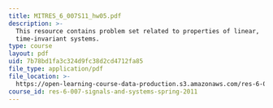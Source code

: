 ```yaml
---
title: MITRES_6_007S11_hw05.pdf
description: >-
  This resource contains problem set related to properties of linear,
  time-invariant systems.
type: course
layout: pdf
uid: 7b78bd1fa3c324d9fc38d2cd4712fa85
file_type: application/pdf
file_location: >-
  https://open-learning-course-data-production.s3.amazonaws.com/res-6-007-signals-and-systems-spring-2011/7b78bd1fa3c324d9fc38d2cd4712fa85_MITRES_6_007S11_hw05.pdf
course_id: res-6-007-signals-and-systems-spring-2011
---
```

